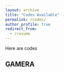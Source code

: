 ```yaml
---
layout: archive
title: "Codes Available"
permalink: /codes/
author_profile: true
redirect_from:
  - /resume
---
```


Here are codes 

## GAMERA

